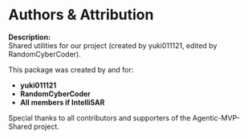 # Authors & Attribution

**Description:**  
Shared utilities for our project (created by yuki011121, edited by RandomCyberCoder).

This package was created by and for:

- **yuki011121**
- **RandomCyberCoder**
- **All members if IntelliSAR**

Special thanks to all contributors and supporters of the Agentic-MVP-Shared project.
